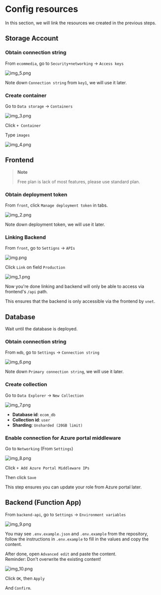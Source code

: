 # Config resources

In this section, we will link the resources we created in the previous steps.

## Storage Account

### Obtain connection string

From `ecommedia`, go to `Security+networking` -> `Access keys`

![img_5.png](img/step_1/img_5.png)

Note down `Connection string` from `key1`, we will use it later.

### Create container

Go to `Data storage` -> `Containers`

![img_3.png](img/step_1/img_3.png)

Click `+ Container`

Type `images`

![img_4.png](img/step_1/img_4.png)

## Frontend

> **Note**
>
> Free plan is lack of most features, please use standard plan.

### Obtain deployment token

From `front`, click `Manage deployment token` in tabs.

![img_2.png](img/step_1/img_2.png)

Note down deployment token, we will use it later.

### Linking Backend

From `front`, go to `Settigns` -> `APIs`

![img.png](img/step_1/img.png)

Click `Link` on field `Production`

![img_1.png](img/step_1/img_1.png)

Now you're done linking and backend will only be able to access via frontend's `/api` path.

This ensures that the backend is only accessible via the frontend by `vnet`.

## Database

Wait until the database is deployed.

### Obtain connection string

From `mdb`, go to `Settings` -> `Connection string`

![img_6.png](img/step_1/img_6.png)

Note down `Primary connection string`, we will use it later.

### Create collection

Go to `Data Explorer` -> `New Collection`

![img_7.png](img/step_1/img_7.png)

- **Database id**: `ecom_db`
- **Collection id**: `user`
- **Sharding**: `Unsharded (20GB limit)`

### Enable connection for Azure portal middleware

Go to `Networking` (From `Settings`)

![img_8.png](img/step_1/img_8.png)

Click `+ Add Azure Portal Middleware IPs`

Then click `Save`

This step ensures you can update your role from Azure portal later.

## Backend (Function App)

From `backend-api`, go to `Settings` -> `Environment variables`

![img_9.png](img/step_1/img_9.png)

You may see `.env.example.json` and `.env.example` from the repository,
\
follow the instructions in `.env.example` to fill in the values and copy the content.

After done, open `Advanced edit` and paste the content.
\
Reminder: Don't overwrite the existing content!

![img_10.png](img/step_1/img_10.png)

Click `OK`, then `Apply`

And `Confirm`.
